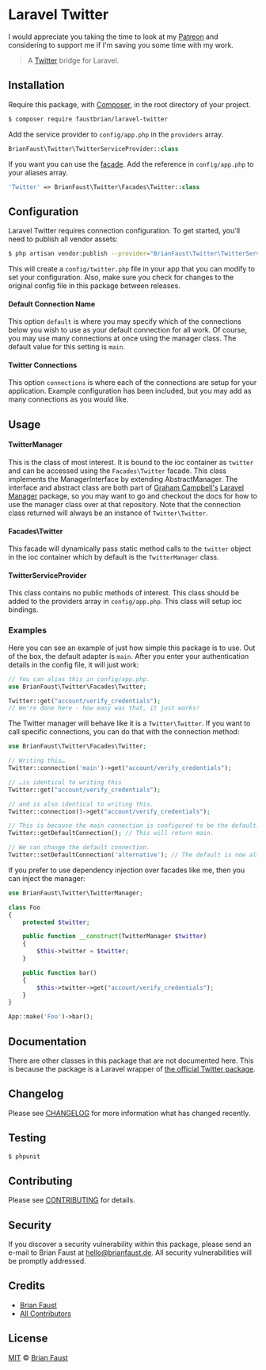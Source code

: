 # Laravel Twitter

I would appreciate you taking the time to look at my [Patreon](https://www.patreon.com/faustbrian) and considering to support me if I'm saving you some time with my work.

> A [Twitter](https://twitter.com) bridge for Laravel.

## Installation

Require this package, with [Composer](https://getcomposer.org/), in the root directory of your project.

```bash
$ composer require faustbrian/laravel-twitter
```

Add the service provider to `config/app.php` in the `providers` array.

```php
BrianFaust\Twitter\TwitterServiceProvider::class
```

If you want you can use the [facade](http://laravel.com/docs/facades). Add the reference in `config/app.php` to your aliases array.

```php
'Twitter' => BrianFaust\Twitter\Facades\Twitter::class
```

## Configuration

Laravel Twitter requires connection configuration. To get started, you'll need to publish all vendor assets:

```bash
$ php artisan vendor:publish --provider="BrianFaust\Twitter\TwitterServiceProvider"
```

This will create a `config/twitter.php` file in your app that you can modify to set your configuration. Also, make sure you check for changes to the original config file in this package between releases.

#### Default Connection Name

This option `default` is where you may specify which of the connections below you wish to use as your default connection for all work. Of course, you may use many connections at once using the manager class. The default value for this setting is `main`.

#### Twitter Connections

This option `connections` is where each of the connections are setup for your application. Example configuration has been included, but you may add as many connections as you would like.

## Usage

#### TwitterManager

This is the class of most interest. It is bound to the ioc container as `twitter` and can be accessed using the `Facades\Twitter` facade. This class implements the ManagerInterface by extending AbstractManager. The interface and abstract class are both part of [Graham Campbell's](https://github.com/GrahamCampbell) [Laravel Manager](https://github.com/GrahamCampbell/Laravel-Manager) package, so you may want to go and checkout the docs for how to use the manager class over at that repository. Note that the connection class returned will always be an instance of `Twitter\Twitter`.

#### Facades\Twitter

This facade will dynamically pass static method calls to the `twitter` object in the ioc container which by default is the `TwitterManager` class.

#### TwitterServiceProvider

This class contains no public methods of interest. This class should be added to the providers array in `config/app.php`. This class will setup ioc bindings.

### Examples

Here you can see an example of just how simple this package is to use. Out of the box, the default adapter is `main`. After you enter your authentication details in the config file, it will just work:

```php
// You can alias this in config/app.php.
use BrianFaust\Twitter\Facades\Twitter;

Twitter::get("account/verify_credentials");
// We're done here - how easy was that, it just works!
```

The Twitter manager will behave like it is a `Twitter\Twitter`. If you want to call specific connections, you can do that with the connection method:

```php
use BrianFaust\Twitter\Facades\Twitter;

// Writing this…
Twitter::connection('main')->get("account/verify_credentials");

// …is identical to writing this
Twitter::get("account/verify_credentials");

// and is also identical to writing this.
Twitter::connection()->get("account/verify_credentials");

// This is because the main connection is configured to be the default.
Twitter::getDefaultConnection(); // This will return main.

// We can change the default connection.
Twitter::setDefaultConnection('alternative'); // The default is now alternative.
```

If you prefer to use dependency injection over facades like me, then you can inject the manager:

```php
use BrianFaust\Twitter\TwitterManager;

class Foo
{
    protected $twitter;

    public function __construct(TwitterManager $twitter)
    {
        $this->twitter = $twitter;
    }

    public function bar()
    {
        $this->twitter->get("account/verify_credentials");
    }
}

App::make('Foo')->bar();
```

## Documentation

There are other classes in this package that are not documented here. This is because the package is a Laravel wrapper of [the official Twitter package](https://twitteroauth.com/).

## Changelog

Please see [CHANGELOG](CHANGELOG.md) for more information what has changed recently.

## Testing

``` bash
$ phpunit
```

## Contributing

Please see [CONTRIBUTING](CONTRIBUTING.md) for details.

## Security

If you discover a security vulnerability within this package, please send an e-mail to Brian Faust at hello@brianfaust.de. All security vulnerabilities will be promptly addressed.

## Credits

- [Brian Faust](https://github.com/faustbrian)
- [All Contributors](../../contributors)

## License

[MIT](LICENSE) © [Brian Faust](https://brianfaust.de)
